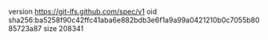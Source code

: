 version https://git-lfs.github.com/spec/v1
oid sha256:ba5258f90c42ffc41aba6e882bdb3e6f1a9a99a0421210b0c7055b8085723a87
size 208341
